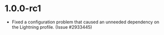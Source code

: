 # 1.0.0-rc1
* Fixed a configuration problem that caused an unneeded dependency on the
  Lightning profile. (Issue #2933445)
 